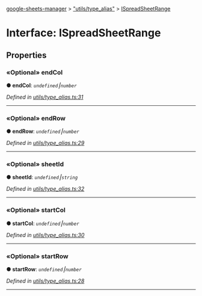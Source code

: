 [google-sheets-manager](../README.md) > ["utils/type_alias"](../modules/_utils_type_alias_.md) > [ISpreadSheetRange](../interfaces/_utils_type_alias_.ispreadsheetrange.md)



# Interface: ISpreadSheetRange


## Properties
<a id="endcol"></a>

### «Optional» endCol

**●  endCol**:  *`undefined`⎮`number`* 

*Defined in [utils/type_alias.ts:31](https://github.com/AbdelrahmanRamadan/google-sheets-manager/blob/ddca908/src/utils/type_alias.ts#L31)*





___

<a id="endrow"></a>

### «Optional» endRow

**●  endRow**:  *`undefined`⎮`number`* 

*Defined in [utils/type_alias.ts:29](https://github.com/AbdelrahmanRamadan/google-sheets-manager/blob/ddca908/src/utils/type_alias.ts#L29)*





___

<a id="sheetid"></a>

### «Optional» sheetId

**●  sheetId**:  *`undefined`⎮`string`* 

*Defined in [utils/type_alias.ts:32](https://github.com/AbdelrahmanRamadan/google-sheets-manager/blob/ddca908/src/utils/type_alias.ts#L32)*





___

<a id="startcol"></a>

### «Optional» startCol

**●  startCol**:  *`undefined`⎮`number`* 

*Defined in [utils/type_alias.ts:30](https://github.com/AbdelrahmanRamadan/google-sheets-manager/blob/ddca908/src/utils/type_alias.ts#L30)*





___

<a id="startrow"></a>

### «Optional» startRow

**●  startRow**:  *`undefined`⎮`number`* 

*Defined in [utils/type_alias.ts:28](https://github.com/AbdelrahmanRamadan/google-sheets-manager/blob/ddca908/src/utils/type_alias.ts#L28)*





___


